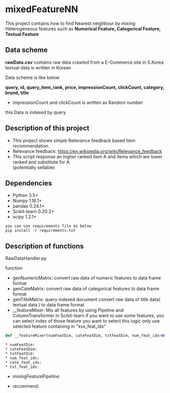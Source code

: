 # mixedFeatureNN

This project contains how to find Nearest neighbour by mixing Heterogeneous features
such as **Numerical Feature, Categorical Feature, Textual Feature**


## Data scheme

**rawData.csv** contains raw data crawled from a E-Commerce site in S.Korea
textual data is written in Korean

Data scheme is like below

**query,  id, query_item_rank,    price,  impressionCount,    clickCount, category,   brand,  title**

* impressionCount and clickCount is written as Random number

this Data is indexed by query

## Description of this project

* This project shows simple Relevance feedback based Item recommendation.
* Relevance feedback:  https://en.wikipedia.org/wiki/Relevance_feedback
* This script response an higher ranked item A and items which are lower ranked and substitute for A  
  (potentially sellable)

## Dependencies
* Python 3.5+
* Numpy 1.16.1+
* pandas 0.24.1+
* Scikit-learn 0.20.2+
* scipy 1.2.1+
```
you can use requirements file as below
pip install -r requirements.txt
```


## Description of functions

RawDataHandler.py

function
* genNumericMatrix:
convert raw data of numeric features to data frame format
* genCateMatrix:
convert raw data of categorical features to data frame format
* genTitleMatrix: query indexed document
convert raw data of title data( textual data ) to data frame format
* __featureMixer:
Mix all features by using Pipeline and ColumnTransformer in Scikit-learn
if you want to use some features, you can select index of those feature you want to select
this logic only use selected feature containing in "xxx_feat_idx"
```python
def __featureMixer(numFeatDim, cateFeatDim, txtFeatDim, num_feat_idx=None, cate_feat_idx=None, txt_feat_idx=None)
```

    * numFeatDim:
    * cateFeatDim:
    * txtFeatDim:
    * num_feat_idx:
    * cate_feat_idx:
    * txt_feat_idx:
    
  
* mixingFeaturePipeline:

* recommend:

